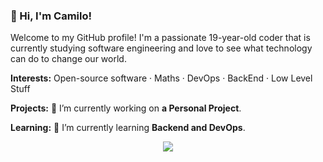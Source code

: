 ### 👋 Hi, I'm Camilo!
Welcome to my GitHub profile! I'm a passionate 19-year-old coder that is currently studying software engineering and love to see what technology can do to change our world.

**Interests:** Open-source software · Maths · DevOps · BackEnd · Low Level Stuff

**Projects:** 🔭 I’m currently working on **a Personal Project**.

**Learning:** 🌱 I’m currently learning **Backend and DevOps**.

<p align="center">
  <a href="https://skillicons.dev">
    <img src="https://skillicons.dev/icons?i=py,java,mysql,html,css,js,git,github,ps,ae,ai,figma"/>
  </a>
</p>


